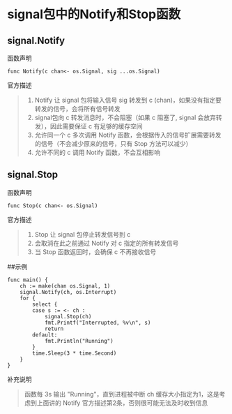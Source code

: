 # signal包中的Notify和Stop函数
## signal.Notify
函数声明

```
func Notify(c chan<- os.Signal, sig ...os.Signal)
``` 
官方描述
> 1. Notify 让 signal 包将输入信号 sig 转发到 c (chan)，如果没有指定要转发的信号，会将所有信号转发
> 2. signal包向 c 转发消息时，不会阻塞（如果 c 阻塞了, signal 会放弃转发），因此需要保证 c 有足够的缓存空间
> 3. 允许同一个 c 多次调用 Notify 函数，会根据传入的信号扩展需要转发的信号（不会减少原来的信号，只有 Stop 方法可以减少）
> 4. 允许不同的 c 调用 Notify 函数，不会互相影响

## signal.Stop

函数声明
```
func Stop(c chan<- os.Signal)
``` 
官方描述
> 1. Stop 让 signal 包停止转发信号到 c
> 2. 会取消在此之前通过 Notify 对 c 指定的所有转发信号
> 3. 当 Stop 函数返回时，会确保 c 不再接收信号

##示例
```
func main() {
	ch := make(chan os.Signal, 1)
	signal.Notify(ch, os.Interrupt)
	for {
		select {
		case s := <- ch :
			signal.Stop(ch)
			fmt.Printf("Interrupted, %v\n", s)
			return
		default:
			fmt.Println("Running")
		}
		time.Sleep(3 * time.Second)
	}
}
```
补充说明
> 函数每 3s 输出 "Running"，直到进程被中断
> ch 缓存大小指定为1，这是考虑到上面讲的 Notify 官方描述第2条，否则很可能无法及时收到信息